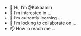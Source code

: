 - 👋 Hi, I’m @Kakaamin
- 👀 I’m interested in ...
- 🌱 I’m currently learning ...
- 💞️ I’m looking to collaborate on ...
- 📫 How to reach me ...

<!---
Kakaamin/Kakaamin is a ✨ special ✨ repository because its `README.md` (this file) appears on your GitHub profile.
You can click the Preview link to take a look at your changes.
--->
